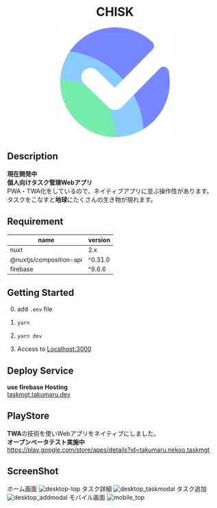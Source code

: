 # <div style="text-align: center;">CHISK</div>
<p align="center">
  <img src="/static/icon.png"  width="256" height="256" alt="nuxt-firebase logo">
</p>

## Description
**現在開発中**<br>
**個人向けタスク管理Webアプリ**<br>
PWA・TWA化をしているので、ネイティブアプリに並ぶ操作性があります。<br>
タスクをこなすと**地球**にたくさんの生き物が現れます。<br>


## Requirement
| name | version |
| ------------- | ------------- |
| nuxt  | 2.x |
| @nuxtjs/composition-api  | ^0.31.0 |
| firebase | ^9.6.6 |

## Getting Started
0. add `.env` file

1. `yarn`<br>

2. `yarn dev`<br>

3. Access to [Localhost:3000](http://localhost:3000/)

## Deploy Service
**use firebase Hosting**<br>
[taskmgt.takumaru.dev](https://taskmgt.takumaru.dev/)<br>


## PlayStore
**TWA**の技術を使いWebアプリをネイティブにしました。<br>
**オープンベータテスト実施中**<br>
https://play.google.com/store/apps/details?id=takumaru.nekoo.taskmgt

## ScreenShot
ホーム画面
![desktop-top](https://user-images.githubusercontent.com/49429291/168499911-200bed04-20bb-4f8b-8ba4-e8820223563f.png)
タスク詳細
![desktop_taskmodal](https://user-images.githubusercontent.com/49429291/168499910-3d0aa09a-3173-4b5b-813c-3b16f4d08ee9.png)
タスク追加
![desktop_addmodal](https://user-images.githubusercontent.com/49429291/168499913-7ea5504f-158d-45db-aeef-149a55ce68f8.png)
モバイル画面
![mobile_top](https://user-images.githubusercontent.com/49429291/168499945-dff6aef7-f156-437a-a09c-436f9d01029d.png)
